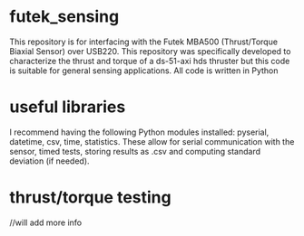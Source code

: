 # futek_sensing

This repository is for interfacing with the Futek MBA500 (Thrust/Torque Biaxial Sensor) over USB220. This repository was specifically developed to characterize the thrust and torque of a ds-51-axi hds thruster but this code is suitable for general sensing applications. All code is written in Python

# useful libraries
I recommend having the following Python modules installed: pyserial, datetime, csv, time, statistics. These allow for serial communication with the sensor, timed tests, storing results as .csv and computing standard deviation (if needed).

# thrust/torque testing
//will add more info
